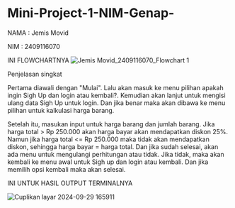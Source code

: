# Mini-Project-1-NIM-Genap-
NAMA : Jemis Movid

NIM  : 2409116070

INI FLOWCHARTNYA
![Jemis Movid_2409116070_Flowchart 1](https://github.com/user-attachments/assets/ece1a7c1-40f8-46b0-97ab-60b8b466c585)


Penjelasan singkat

Pertama diawali dengan "Mulai". Lalu akan masuk ke menu pilihan apakah ingin Sigh Up dan login atau kembali?. Kemudian akan lanjut untuk mengisi ulang data Sigh Up untuk login. Dan jika benar maka akan dibawa ke menu pilihan untuk kalkulasi harga barang.

Setelah itu, masukan input untuk harga barang dan jumlah barang. Jika harga total > Rp 250.000 akan harga bayar akan mendapatkan diskon 25%. Namun jika harga total <= Rp 250.000 maka tidak akan mendapatkan diskon, sehingga harga bayar = harga total.
Dan jika sudah selesai, akan ada menu untuk mengulangi perhitungan atau tidak. Jika tidak, maka akan kembali ke menu awal untuk Sigh up dan login atau kembali. Dan jika memilih opsi kembali maka akan selesai.



INI UNTUK HASIL OUTPUT TERMINALNYA

![Cuplikan layar 2024-09-29 165911](https://github.com/user-attachments/assets/1e696c29-38ef-403a-a9b3-4e3f869d8add)

